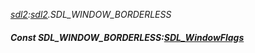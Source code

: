 _[sdl2](../../modules/sdl2/sdl2-module.md):[sdl2](../../modules/sdl2/sdl2-module.md).SDL\_WINDOW\_BORDERLESS_
##### Const SDL\_WINDOW\_BORDERLESS:[SDL_WindowFlags](../../modules/sdl2/sdl2-sdl_windowflags.md)
